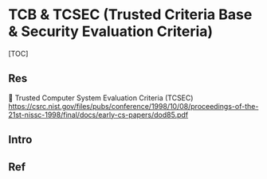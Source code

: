 # TCB & TCSEC (Trusted Criteria Base & Security Evaluation Criteria)

[TOC]



## Res
📄 Trusted Computer System Evaluation Criteria (TCSEC)
https://csrc.nist.gov/files/pubs/conference/1998/10/08/proceedings-of-the-21st-nissc-1998/final/docs/early-cs-papers/dod85.pdf


## Intro


## Ref

